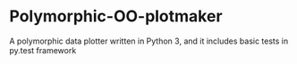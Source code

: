 # Polymorphic-OO-plotmaker
A polymorphic data plotter written in Python 3, and it includes basic tests in py.test framework
